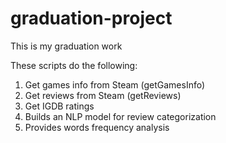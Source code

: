 # graduation-project
This is my graduation work

These scripts do the following:

1. Get games info from Steam (getGamesInfo)
2. Get reviews from Steam (getReviews)
3. Get IGDB ratings
4. Builds an NLP model for review categorization
5. Provides words frequency analysis

